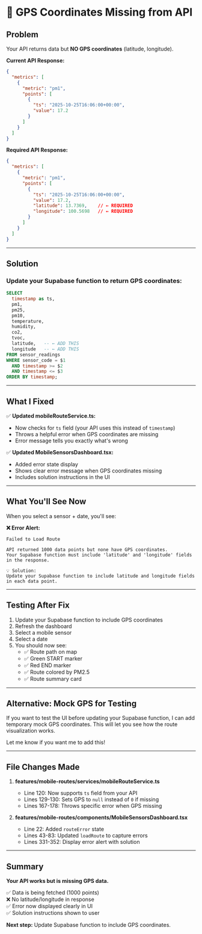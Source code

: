 # 🚨 GPS Coordinates Missing from API

## Problem

Your API returns data but **NO GPS coordinates** (latitude, longitude).

**Current API Response:**
```json
{
  "metrics": [
    {
      "metric": "pm1",
      "points": [
        {
          "ts": "2025-10-25T16:06:00+00:00",
          "value": 17.2
        }
      ]
    }
  ]
}
```

**Required API Response:**
```json
{
  "metrics": [
    {
      "metric": "pm1",
      "points": [
        {
          "ts": "2025-10-25T16:06:00+00:00",
          "value": 17.2,
          "latitude": 13.7369,    // ← REQUIRED
          "longitude": 100.5698   // ← REQUIRED
        }
      ]
    }
  ]
}
```

---

## Solution

### Update your Supabase function to return GPS coordinates:

```sql
SELECT 
  timestamp as ts,
  pm1,
  pm25,
  pm10,
  temperature,
  humidity,
  co2,
  tvoc,
  latitude,   -- ← ADD THIS
  longitude   -- ← ADD THIS
FROM sensor_readings
WHERE sensor_code = $1
  AND timestamp >= $2
  AND timestamp <= $3
ORDER BY timestamp;
```

---

## What I Fixed

✅ **Updated mobileRouteService.ts:**
- Now checks for `ts` field (your API uses this instead of `timestamp`)
- Throws a helpful error when GPS coordinates are missing
- Error message tells you exactly what's wrong

✅ **Updated MobileSensorsDashboard.tsx:**
- Added error state display
- Shows clear error message when GPS coordinates missing
- Includes solution instructions in the UI

---

## What You'll See Now

When you select a sensor + date, you'll see:

**❌ Error Alert:**
```
Failed to Load Route

API returned 1000 data points but none have GPS coordinates.
Your Supabase function must include 'latitude' and 'longitude' fields in the response.

💡 Solution:
Update your Supabase function to include latitude and longitude fields in each data point.
```

---

## Testing After Fix

1. Update your Supabase function to include GPS coordinates
2. Refresh the dashboard
3. Select a mobile sensor
4. Select a date
5. You should now see:
   - ✅ Route path on map
   - ✅ Green START marker
   - ✅ Red END marker
   - ✅ Route colored by PM2.5
   - ✅ Route summary card

---

## Alternative: Mock GPS for Testing

If you want to test the UI before updating your Supabase function, I can add temporary mock GPS coordinates. This will let you see how the route visualization works.

Let me know if you want me to add this!

---

## File Changes Made

1. **features/mobile-routes/services/mobileRouteService.ts**
   - Line 120: Now supports `ts` field from your API
   - Lines 129-130: Sets GPS to `null` instead of `0` if missing
   - Lines 167-178: Throws specific error when GPS missing

2. **features/mobile-routes/components/MobileSensorsDashboard.tsx**
   - Line 22: Added `routeError` state
   - Lines 43-83: Updated `loadRoute` to capture errors
   - Lines 331-352: Display error alert with solution

---

## Summary

**Your API works but is missing GPS data.**

✅ Data is being fetched (1000 points)  
❌ No latitude/longitude in response  
✅ Error now displayed clearly in UI  
✅ Solution instructions shown to user  

**Next step:** Update Supabase function to include GPS coordinates.
